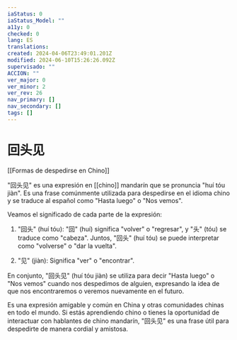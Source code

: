 ```yaml
---
iaStatus: 0
iaStatus_Model: ""
a11y: 0
checked: 0
lang: ES
translations: 
created: 2024-04-06T23:49:01.201Z
modified: 2024-06-10T15:26:26.092Z
supervisado: ""
ACCION: ""
ver_major: 0
ver_minor: 2
ver_rev: 26
nav_primary: []
nav_secondary: []
tags: []
---
```

# 回头见

[[Formas de despedirse en Chino]]

"回头见" es una expresión en [[chino]] mandarín que se pronuncia "huí tóu jiàn". Es una frase comúnmente utilizada para despedirse en el idioma chino y se traduce al español como "Hasta luego" o "Nos vemos".

Veamos el significado de cada parte de la expresión:

1. "回头" (huí tóu): "回" (huí) significa "volver" o "regresar", y "头" (tóu) se traduce como "cabeza". Juntos, "回头" (huí tóu) se puede interpretar como "volverse" o "dar la vuelta".
    
2. "见" (jiàn): Significa "ver" o "encontrar".
    

En conjunto, "回头见" (huí tóu jiàn) se utiliza para decir "Hasta luego" o "Nos vemos" cuando nos despedimos de alguien, expresando la idea de que nos encontraremos o veremos nuevamente en el futuro.

Es una expresión amigable y común en China y otras comunidades chinas en todo el mundo. Si estás aprendiendo chino o tienes la oportunidad de interactuar con hablantes de chino mandarín, "回头见" es una frase útil para despedirte de manera cordial y amistosa.